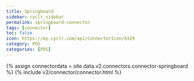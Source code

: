 ```yaml
---
title: Springboard
sidebar: cyclr_sidebar
permalink: springboard-connector
tags: [connector]
toc: false
icon: https://my.cyclr.com/api/ConnectorIcon/8329
category: POS
categories: [POS]
---
```

{% assign connectordata = site.data.v2.connectors.connector-springboard %}
{% include v2/connector/connector.html %}	
